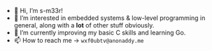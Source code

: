 - 👋 Hi, I’m s-m33r!
- 👀 I’m interested in embedded systems & low-level programming in general, along with a **lot** of other stuff obviously.
- 🌱 I’m currently improving my basic C skills and learning Go.
- 📫 How to reach me -> `wxf0ubtv@anonaddy.me`

<!---
s-m33r/s-m33r is a ✨ special ✨ repository because its `README.md` (this file) appears on your GitHub profile.
You can click the Preview link to take a look at your changes.
--->

